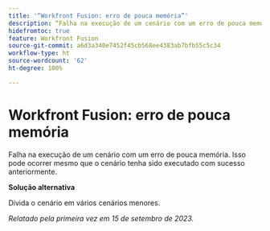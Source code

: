 ```yaml
---
title: '“Workfront Fusion: erro de pouca memória”'
description: “Falha na execução de um cenário com um erro de pouca memória. Isso pode ocorrer mesmo que o cenário tenha sido executado com sucesso anteriormente.”
hidefromtoc: true
feature: Workfront Fusion
source-git-commit: a6d3a340e7452f45cb568ee4383ab7bfb55c5c34
workflow-type: ht
source-wordcount: '62'
ht-degree: 100%

---
```



# Workfront Fusion: erro de pouca memória

Falha na execução de um cenário com um erro de pouca memória. Isso pode ocorrer mesmo que o cenário tenha sido executado com sucesso anteriormente.

**Solução alternativa**

Divida o cenário em vários cenários menores.

_Relatado pela primeira vez em 15 de setembro de 2023._
